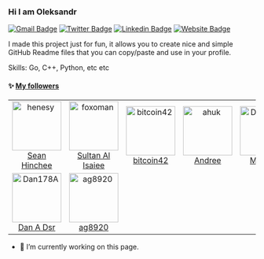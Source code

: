 ### Hi I am Oleksandr

[![Gmail Badge](https://img.shields.io/badge/-yshurik-c14438?style=flat&logo=Gmail&logoColor=white&link=mailto:yshurik@gmail.com)](mailto:yshurik@gmail.com)
[![Twitter Badge](https://img.shields.io/badge/-@aleksan70521240-1ca0f1?style=flat&labelColor=1ca0f1&logo=twitter&logoColor=white&link=https://twitter.com/aleksan70521240)](https://twitter.com/aleksan70521240)
[![Linkedin Badge](https://img.shields.io/badge/-olelev-blue?style=flat&logo=Linkedin&logoColor=white&link=https://www.linkedin.com/in/olelev/)](https://www.linkedin.com/in/olelev/)
[![Website Badge](https://img.shields.io/badge/-lynxline.com-47CCCC?style=flat&logo=Google-Chrome&logoColor=white&link=https://lynxline.com)](https://lynxline.com)


I made this project just for fun, it allows you to create nice and simple GitHub Readme files that you can copy/paste and use in your profile.

Skills: Go, C++, Python, etc etc

#### :sparkles: [My followers](src/getTopFollowers.py)

<!--START_SECTION:top-followers-->
<table>
  <tr>
    <td align="center">
      <a href="https://github.com/henesy">
        <img src="https://avatars2.githubusercontent.com/u/1994498" width="100px;" alt="henesy"/>
      </a>
      <br />
      <a href="https://github.com/henesy">Sean Hinchee</a>
    </td>
    <td align="center">
      <a href="https://github.com/foxoman">
        <img src="https://avatars2.githubusercontent.com/u/5356677" width="100px;" alt="foxoman"/>
      </a>
      <br />
      <a href="https://github.com/foxoman">Sultan Al Isaiee</a>
    </td>
    <td align="center">
      <a href="https://github.com/bitcoin42">
        <img src="https://avatars2.githubusercontent.com/u/8053026" width="100px;" alt="bitcoin42"/>
      </a>
      <br />
      <a href="https://github.com/bitcoin42">bitcoin42</a>
    </td>
    <td align="center">
      <a href="https://github.com/ahuk">
        <img src="https://avatars2.githubusercontent.com/u/514732" width="100px;" alt="ahuk"/>
      </a>
      <br />
      <a href="https://github.com/ahuk">Andree</a>
    </td>
    <td align="center">
      <a href="https://github.com/Deutsch4534">
        <img src="https://avatars2.githubusercontent.com/u/12605959" width="100px;" alt="Deutsch4534"/>
      </a>
      <br />
      <a href="https://github.com/Deutsch4534">Москва</a>
    </td>
    <td align="center">
      <a href="https://github.com/marcioatdias">
        <img src="https://avatars2.githubusercontent.com/u/8908607" width="100px;" alt="marcioatdias"/>
      </a>
      <br />
      <a href="https://github.com/marcioatdias">mdias</a>
    </td>
    <td align="center">
      <a href="https://github.com/jorenfrielink">
        <img src="https://avatars2.githubusercontent.com/u/4737455" width="100px;" alt="jorenfrielink"/>
      </a>
      <br />
      <a href="https://github.com/jorenfrielink">jorenfrielink</a>
    </td>
  </tr>
  <tr>
    <td align="center">
      <a href="https://github.com/Dan178A">
        <img src="https://avatars2.githubusercontent.com/u/90704454" width="100px;" alt="Dan178A"/>
      </a>
      <br />
      <a href="https://github.com/Dan178A">Dan A Dsr</a>
    </td>
    <td align="center">
      <a href="https://github.com/ag8920">
        <img src="https://avatars2.githubusercontent.com/u/40314843" width="100px;" alt="ag8920"/>
      </a>
      <br />
      <a href="https://github.com/ag8920">ag8920</a>
    </td>
  </tr>
</table>
<!--END_SECTION:top-followers-->

- 🔭 I’m currently working on this page. 




